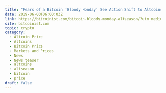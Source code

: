 ```yaml
---
title: "Fears of a Bitcoin ‘Bloody Monday’ See Action Shift to Altcoins"
date: 2019-06-03T06:00:03Z
link: https://bitcoinist.com/bitcoin-bloody-monday-altseason/?utm_medium=RSS&utm_source=hune
site: bitcoinist.com
topic: crypto
category:
  - Altcoin Price
  - Altcoins
  - Bitcoin Price
  - Markets and Prices
  - News
  - News teaser
  - altcoins
  - altseason
  - bitcoin
  - price
draft: false
---
```

